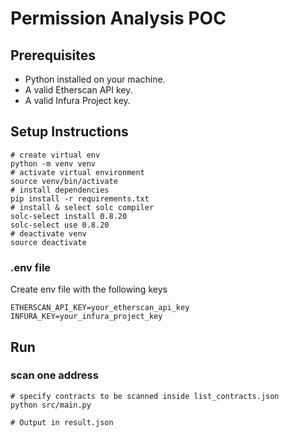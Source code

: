 # Permission Analysis POC

## Prerequisites

- Python installed on your machine.
- A valid Etherscan API key.
- A valid Infura Project key.

## Setup Instructions

```shell
# create virtual env
python -m venv venv
# activate virtual environment
source venv/bin/activate
# install dependencies
pip install -r requirements.txt
# install & select solc compiler
solc-select install 0.8.20
solc-select use 0.8.20
# deactivate venv
source deactivate
```

### .env file

Create env file with the following keys

```
ETHERSCAN_API_KEY=your_etherscan_api_key
INFURA_KEY=your_infura_project_key
```

## Run

### scan one address

```shell
# specify contracts to be scanned inside list_contracts.json
python src/main.py

# Output in result.json
```
